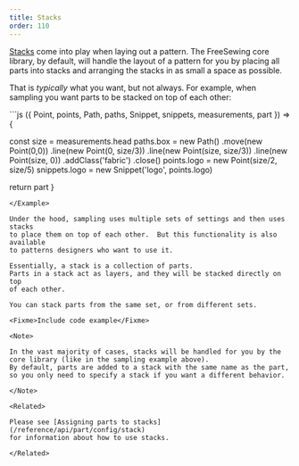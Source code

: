 ```yaml
---
title: Stacks
order: 110
---
```


[Stacks](/reference/api/stack) come into play when laying out a pattern.
The FreeSewing core library, by default, will handle the layout of a pattern
for you by placing all parts into stacks and arranging the stacks in as
small a space as possible.

That is _typically_ what you want, but not always. For example, when sampling
you want parts to be stacked on top of each other:

<Example settings="sample: { type: measurement, measurement: head }" withHead caption="A simple example of sampling the `head` measurement">
```js
({
  Point,
  points,
  Path,
  paths,
  Snippet,
  snippets,
  measurements,
  part
}) => {

  const size = measurements.head
  paths.box = new Path()
    .move(new Point(0,0))
    .line(new Point(0, size/3))
    .line(new Point(size, size/3))
    .line(new Point(size, 0))
    .addClass('fabric')
    .close()
  points.logo = new Point(size/2, size/5)
  snippets.logo = new Snippet('logo', points.logo)

  return part
}
```
</Example>

Under the hood, sampling uses multiple sets of settings and then uses stacks
to place them on top of each other.  But this functionality is also available
to patterns designers who want to use it.

Essentially, a stack is a collection of parts.
Parts in a stack act as layers, and they will be stacked directly on top
of each other.

You can stack parts from the same set, or from different sets.

<Fixme>Include code example</Fixme>

<Note>

In the vast majority of cases, stacks will be handled for you by the
core library (like in the sampling example above).
By default, parts are added to a stack with the same name as the part,
so you only need to specify a stack if you want a different behavior.

</Note>

<Related>

Please see [Assigning parts to stacks](/reference/api/part/config/stack)
for information about how to use stacks.

</Related>
